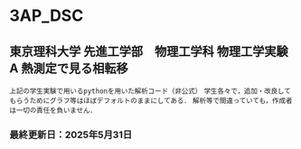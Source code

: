 # 3AP_DSC

## 東京理科大学 先進工学部　物理工学科 物理工学実験A 熱測定で見る相転移
`上記の学生実験で用いるpythonを用いた解析コード（非公式）`
`学生各々で，追加・改良してもらうためにグラフ等はほぼデフォルトのままにしてある．`
`解析等で間違っていても，作成者は一切の責任を負いません．`

### 最終更新日：2025年5月31日
